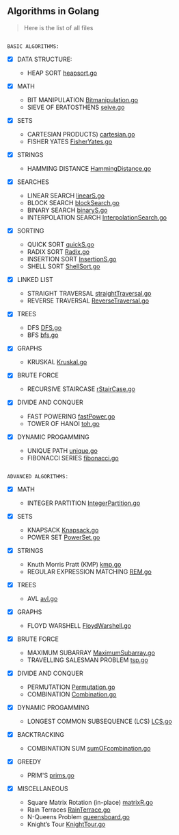 ## Algorithms in Golang


>Here is the list of all files 

```

BASIC ALGORITHMS:

```


- [x] DATA STRUCTURE:
  - HEAP SORT [heapsort.go](Heap/heapsort.go)

- [x] MATH
	- BIT MANIPULATION [Bitmanipulation.go](BitM/Bitmanipulation.go)
	- SIEVE OF ERATOSTHENS [seive.go](seive/seive.go)

- [x] SETS
	- CARTESIAN PRODUCTS) [cartesian.go](cartesian/cartesian.go)
	- FISHER YATES [FisherYates.go](FisherYates/FisherYates.go)

- [x] STRINGS
	- HAMMING DISTANCE [HammingDistance.go](Hamming/HammingDistance.go)

- [x] SEARCHES
	- LINEAR SEARCH [linearS.go](Linear/linearS.go)
	- BLOCK SEARCH [blockSearch.go](blockSearch/blockSearch.go)
	- BINARY SEARCH [binaryS.go](Binary/binaryS.go)
	- INTERPOLATION SEARCH [InterpolationSearch.go](Interpolation/InterpolationSearch.go)

- [x] SORTING
	- QUICK SORT [quickS.go](quick/quickS.go)
	- RADIX SORT [Radix.go](radix/Radix.go)
	- INSERTION SORT [InsertionS.go](insertion/Insertion.go)
	- SHELL SORT [ShellSort.go](ShellSort/ShellSort.go)

- [x] LINKED LIST
	- STRAIGHT TRAVERSAL [straightTraversal.go](straight/straightTraversal.go)
	- REVERSE TRAVERSAL [ReverseTraversal.go](ReverseT/ReverseTraversal.go)

- [x] TREES
	- DFS [DFS.go](DFS/DFS.go)
	- BFS [bfs.go](BFS/bfs.go)

- [x] GRAPHS
	- KRUSKAL [Kruskal.go](Kruskal/Kruskal.go)

- [x] BRUTE FORCE
	- RECURSIVE STAIRCASE [rStairCase.go](RecursiveStairCase/rStairCase.go)

- [x] DIVIDE AND CONQUER
	- FAST POWERING [fastPower.go](fastP/fastPower.go)
	- TOWER OF HANOI [toh.go](Tower/toh.go)

- [x] DYNAMIC PROGAMMING
	- UNIQUE PATH [unique.go](unique/unique.go)
	- FIBONACCI SERIES [fibonacci.go](fibonacci/fibonacci.go)


```

ADVANCED ALGORITHMS:

```


- [x] MATH
	- INTEGER PARTITION [IntegerPartition.go](IntegerPartition/IntegerPartition.go)

- [x] SETS
	- KNAPSACK [Knapsack.go](Knapsack/Knapsack.go)
	- POWER SET [PowerSet.go](PowerSet/PowerSet.go)

- [x] STRINGS
	- Knuth Morris Pratt (KMP) [kmp.go](KnuthMorrisPratt/kmp.go)
	- REGULAR EXPRESSION MATCHING [REM.go](RegularExpression/REM.go)

- [x] TREES
	- AVL [avl.go](avl/avl.go)

- [x] GRAPHS
	- FLOYD WARSHELL [FloydWarshell.go](FloydWarshell/FloydWarshell.go)

- [x] BRUTE FORCE
	- MAXIMUM SUBARRAY [MaximumSubarray.go](MaximumSubarray/MaximumSubarray.go)
	- TRAVELLING SALESMAN PROBLEM [tsp.go](TSP/tsp.go)

- [x] DIVIDE AND CONQUER
	- PERMUTATION [Permutation.go](Permutation/Permutation.go)
	- COMBINATION [Combination.go](Combination/Combination.go)

- [x] DYNAMIC PROGAMMING
	- LONGEST COMMON SUBSEQUENCE (LCS) [LCS.go](LCS/LCS.go)

- [x] BACKTRACKING
	- COMBINATION SUM [sumOFcombination.go](sumOFcombination/sumOFcombination.go)

- [x] GREEDY
	- PRIM'S [prims.go](prims/prims.go)

- [x] MISCELLANEOUS
	- Square Matrix Rotation (in-place) [matrixR.go](Matrix/matrixR.go)
	- Rain Terraces [RainTerrace.go](RainTerrace/RainTerrace.go)
	- N-Queens Problem [queensboard.go](queensboard/queensboard.go)
	- Knight’s Tour [KnightTour.go](KnightTour/KnightTour.go)

